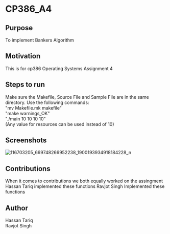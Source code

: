 # CP386_A4

## Purpose
To implement Bankers Algorithm 

## Motivation
This is for cp386 Operating Systems Assignment 4 

## Steps to run

Make sure the Makefile, Source File and Sample File are in the same directory. 
Use the following commands:<br />
"mv Makefile.mk makefile"<br />
"make warnings_OK"<br />
"./main 10 10 10 10"<br />
(Any value for resources can be used instead of 10)


## Screenshots

![116703205_669748266952238_1900193934918184228_n](https://user-images.githubusercontent.com/68686454/89142456-7d36e300-d515-11ea-89af-7ec249cb895d.png)


## Contributions 
When it comes to contributions we both equally worked on the assingment 
Hassan Tariq implemented these functions 
Ravjot Singh Implemented these functions 

## Author
Hassan Tariq<br />
Ravjot Singh

## 




